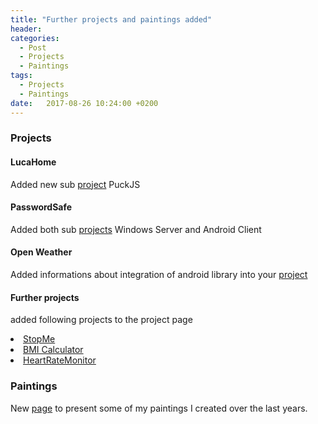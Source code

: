 ```yaml
---
title: "Further projects and paintings added"
header:
categories:
  - Post
  - Projects
  - Paintings
tags:
  - Projects
  - Paintings
date:   2017-08-26 10:24:00 +0200
---
```


### Projects

#### LucaHome
Added new sub [project](https://guepardoapps.github.io/projects/LucaHome) PuckJS

#### PasswordSafe
Added both sub [projects](https://guepardoapps.github.io/projects/PasswordSafe) Windows Server and Android Client

#### Open Weather
Added informations about integration of android library into your [project](https://guepardoapps.github.io/projects/OpenWeather)

#### Further projects
added following projects to the project page
<li><a target="_blank" href="https://guepardoapps.github.io/projects/">StopMe</a></li>
<li><a target="_blank" href="https://guepardoapps.github.io/projects/">BMI Calculator</a></li>
<li><a target="_blank" href="https://guepardoapps.github.io/projects/">HeartRateMonitor</a></li>

### Paintings
New [page](https://guepardoapps.github.io/paintings/) to present some of my paintings I created over the last years.